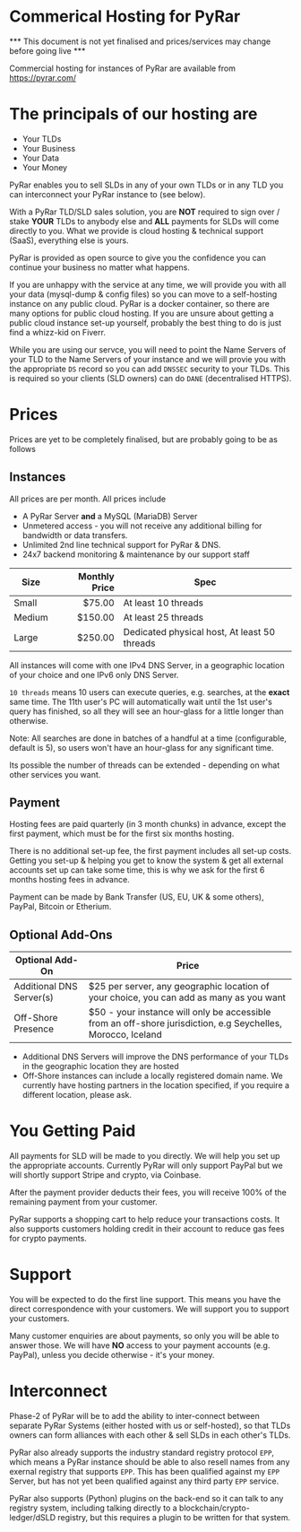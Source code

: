 # Commerical Hosting for PyRar

*** This document is not yet finalised and prices/services may change before going live ***

Commercial hosting for instances of PyRar are available from https://pyrar.com/

# The principals of our hosting are
- Your TLDs
- Your Business
- Your Data
- Your Money

PyRar enables you to sell SLDs in any of your own TLDs or in any TLD you can interconnect your PyRar instance to (see below).

With a PyRar TLD/SLD sales solution, you are **NOT** required to sign over / stake **YOUR** TLDs to anybody else
and **ALL** payments for SLDs will come directly to you. What we provide is cloud hosting & technical support (SaaS), everything else is yours.

PyRar is provided as open source to give you the confidence you can continue your business no matter what happens.

If you are unhappy with the service at any time, we will provide you with all your data (mysql-dump & config files)
so you can move to a self-hosting instance on any public cloud. PyRar is a docker container, so there are many options for public cloud hosting.
If you are unsure about getting a public cloud instance set-up yourself, probably the best thing to do is just find a whizz-kid on Fiverr.

While you are using our servce, you will need to point the Name Servers of your TLD to the Name Servers of your instance
and we will provie you with the appropriate `DS` record so you can add `DNSSEC` security to your TLDs. This is required
so your clients (SLD owners) can do `DANE` (decentralised HTTPS).


# Prices

Prices are yet to be completely finalised, but are probably going to be as follows

## Instances

All prices are per month. All prices include
- A PyRar Server **and** a MySQL (MariaDB) Server
- Unmetered access - you will not receive any additional billing for bandwidth or data transfers.
- Unlimited 2nd line technical support for PyRar & DNS.
- 24x7 backend monitoring & maintenance by our support staff


| Size | Monthly Price | Spec |
| ---- | ------: | --- |
| Small | $75.00 | At least 10 threads |
| Medium | $150.00 | At least 25 threads |
| Large | $250.00 | Dedicated physical host, At least 50 threads |

All instances will come with one IPv4 DNS Server, in a geographic location of your choice and one IPv6 only DNS Server.

`10 threads` means 10 users can execute queries, e.g. searches, at the **exact** same time.
The 11th user's PC will automatically wait until the 1st user's query has finished, so all they will
see an hour-glass for a little longer than otherwise.

Note: All searches are done in batches of a handful at a time (configurable, default is 5), so users won't have an hour-glass for any significant time.

Its possible the number of threads can be extended - depending on what other services you want.


## Payment

Hosting fees are paid quarterly (in 3 month chunks) in advance, except the first payment, which must be for the first six months hosting.

There is no additional set-up fee, the first payment includes all set-up costs. Getting you set-up & helping you get to know
the system & get all external accounts set up can take some time, this is why we ask for the first 6 months hosting fees in advance.

Payment can be made by Bank Transfer (US, EU, UK & some others), PayPal, Bitcoin or Etherium.


## Optional Add-Ons

| Optional Add-On | Price|
| -- | -- |
| Additional DNS Server(s) | $25 per server, any geographic location of your choice, you can add as many as you want |
| Off-Shore Presence | $50 - your instance will only be accessible from an off-shore jurisdiction, e.g Seychelles, Morocco, Iceland |

* Additional DNS Servers will improve the DNS performance of your TLDs in the geographic location they are hosted
* Off-Shore instances can include a locally registered domain name. We currently have hosting partners in the location
specified, if you require a different location, please ask.


# You Getting Paid

All payments for SLD will be made to you directly. We will help you set up the appropriate accounts. Currently PyRar will only support PayPal
but we will shortly support Stripe and crypto, via Coinbase.

After the payment provider deducts their fees, you will receive 100% of the remaining payment from your customer.

PyRar supports a shopping cart to help reduce your transactions costs. It also supports customers holding credit in their
account to reduce gas fees for crypto payments.


# Support

You will be expected to do the first line support. This means you have the direct correspondence with your customers.
We will support you to support your customers. 

Many customer enquiries are about payments, so only you will be able to answer those. We will have **NO** access to your payment accounts (e.g. PayPal),
unless you decide otherwise - it's your money.


# Interconnect

Phase-2 of PyRar will be to add the ability to inter-connect between separate PyRar Systems (either hosted with us or self-hosted), so that
TLDs owners can form alliances with each other & sell SLDs in each other's TLDs.

PyRar also already supports the industry standard registry protocol `EPP`, which means a PyRar instance should be able to 
also resell names from any exernal registry that supports `EPP`. This has been qualified against my `EPP` Server, but
has not yet been qualified against any third party `EPP` service.

PyRar also supports (Python) plugins on the back-end so it can talk to any registry system, including talking directly to a blockchain/crypto-ledger/dSLD 
registry, but this requires a plugin to be written for that system.

